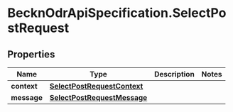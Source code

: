 # BecknOdrApiSpecification.SelectPostRequest

## Properties

Name | Type | Description | Notes
------------ | ------------- | ------------- | -------------
**context** | [**SelectPostRequestContext**](SelectPostRequestContext.md) |  | 
**message** | [**SelectPostRequestMessage**](SelectPostRequestMessage.md) |  | 



